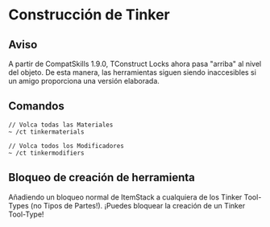 # Construcción de Tinker

## Aviso

A partir de CompatSkills 1.9.0, TConstruct Locks ahora pasa "arriba" al nivel del objeto. De esta manera, las herramientas siguen siendo inaccesibles si un amigo proporciona una versión elaborada.

## Comandos

    // Volca todas las Materiales
    ~ /ct tinkermaterials
    
    // Volca todos los Modificadores
    ~ /ct tinkermodifiers
    

## Bloqueo de creación de herramienta

Añadiendo un bloqueo normal de ItemStack a cualquiera de los Tinker Tool-Types (no Tipos de Partes!). ¡Puedes bloquear la creación de un Tinker Tool-Type!